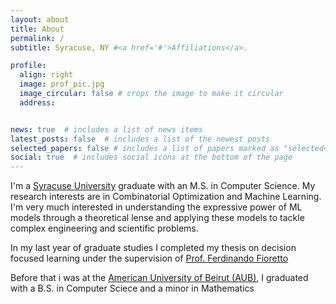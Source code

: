 ```yaml
---
layout: about
title: About
permalink: /
subtitle: Syracuse, NY #<a href='#'>Affiliations</a>. 

profile:
  align: right
  image: prof_pic.jpg
  image_circular: false # crops the image to make it circular
  address: 


news: true  # includes a list of news items
latest_posts: false  # includes a list of the newest posts
selected_papers: false # includes a list of papers marked as "selected={true}"
social: true  # includes social icons at the bottom of the page
---
```



I'm a <a href="https://www.syracuse.edu/">Syracuse University</a> graduate with an M.S. in Computer Science. My research interests are in Combinatorial Optimization and Machine Learning. I'm very much interested in understanding the expressive power of ML models through a theoretical lense and applying these models to tackle complex engineering and scientific problems. 

In my last year of graduate studies I completed my thesis on decision focused learning under the supervision of <a href="https://nandofioretto.github.io/">Prof. Ferdinando Fioretto</a> 

Before that i was at the <a href="https://www.aub.edu.lb/">American University of Beirut (AUB)</a>, I graduated with a B.S. in Computer Sciece and a minor in Mathematics 
